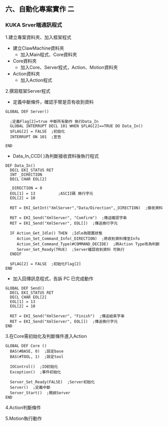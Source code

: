 ## 六、自動化專案實作 二
### KUKA Srver端通訊程式

1.建立專案資料夾、加入框架程式
- 建立ClawMachine資料夾
	- 加入Main程式、Core資料夾
- Core資料夾
	- 加入Core、Server程式，Action、Motion資料夾
- Action資料夾
	- 加入Action程式

2.撰寫框架Server程式
  - 定義中斷條件，確認手臂是否有收到資料
 ```
GLOBAL DEF Server()  
   
   ;定義Flag[2]=true 中斷所有動作 執行Data_In
   GLOBAL INTERRUPT DECL 101 WHEN $FLAG[2]==TRUE DO Data_In()
   $FLAG[2] = FALSE  ;初始化
   INTERRUPT ON 101  ;宣告
  
END
```
- Data_In_CCD( )為判斷接收資料後執行程式
 ```
DEF Data_In()  
   DECL EKI_STATUS RET  
   INT _DIRECTION  
   DECL CHAR EOL[2]  
  
   _DIRECTION = 0  
   EOL[1] = 13  		;ASCII碼 換行字元
   EOL[2] = 10  
  
   RET = EKI_GetInt("XmlServer","Data/Direction",_DIRECTION)  ;接收資料
  
   RET = EKI_Send("XmlServer", "Comfirm")  ;傳送確認字串
   RET = EKI_Send("XmlServer", EOL[])  ;傳送換行字元
  
   IF Action_Get_Idle() THEN  ;Idle為閒置狀態
      Action_Set_Command_Info(_DIRECTION)  ;將收到資料傳至Info
      Action_Set_Command_Type(#COMMAND_DECIDE)  ;將Action Type改為判斷
      Server_Set_Ready(TRUE)  ;Server確認收到資料 可執行
   ENDIF  
  
   $FLAG[2] = FALSE  ;初始化Flag[2]
END
```
- 加入回傳訊息程式，告訴 PC 已完成動作
 ```
GLOBAL DEF Send()  
   DECL EKI_STATUS RET  
   DECL CHAR EOL[2]  
   EOL[1] = 13  
   EOL[2] = 10  

   RET = EKI_Send("XmlServer", "Finish")  ;傳送結束字串
   RET = EKI_Send("XmlServer", EOL[])  ;傳送換行字元
END
```
3.在Core需初始化及判斷條件進入Action
 ```
GLOBAL DEF Core ()  
   BAS(#BASE, 0)  ;設定base
   BAS(#TOOL, 1)  ;設定tool
  
   IOControl()  ;IO初始化
   Exception()  ;事件初始化
  
   Server_Set_Ready(FALSE)	;Server初始化  
   Server()  ;定義中斷
   Server_Start()  ;開啟Server
END
```

4.Action判斷條件

5.Motion執行動作
<!--stackedit_data:
eyJoaXN0b3J5IjpbLTIwMTkwODMyNDEsMTQyMDM0MDk2MywxMj
QzMDMyNjgyLC0xMDUwMTAwMTUzLC05MDEyODA4MjcsMTk3Njkz
MTkyOCwtMjAzMzc0Nzc0NywtMTk4MTQ5ODk5NV19
-->